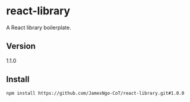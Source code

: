 # react-library

A React library boilerplate.

## Version

1.1.0
## Install

``` console
npm install https://github.com/JamesNgo-CoT/react-library.git#1.0.0
```
